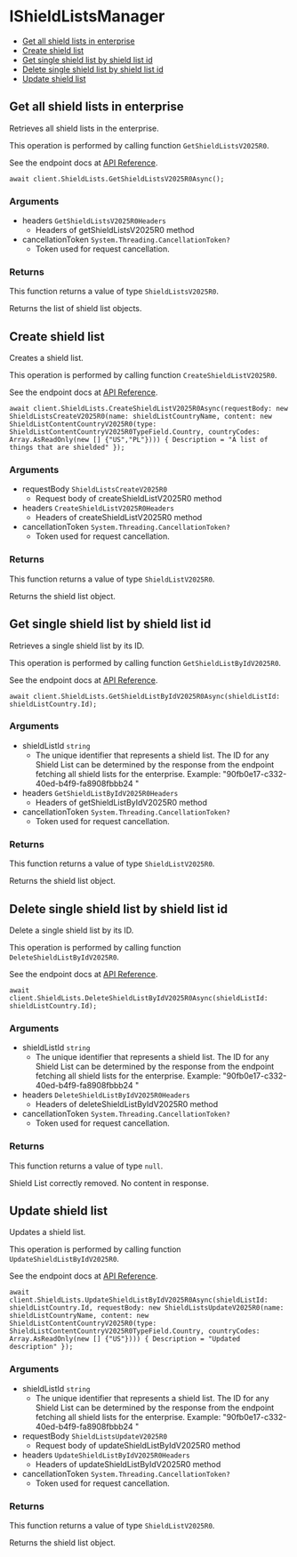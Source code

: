 # IShieldListsManager


- [Get all shield lists in enterprise](#get-all-shield-lists-in-enterprise)
- [Create shield list](#create-shield-list)
- [Get single shield list by shield list id](#get-single-shield-list-by-shield-list-id)
- [Delete single shield list by shield list id](#delete-single-shield-list-by-shield-list-id)
- [Update shield list](#update-shield-list)

## Get all shield lists in enterprise

Retrieves all shield lists in the enterprise.

This operation is performed by calling function `GetShieldListsV2025R0`.

See the endpoint docs at
[API Reference](https://developer.box.com/reference/v2025.0/get-shield-lists/).

<!-- sample get_shield_lists_v2025.0 -->
```
await client.ShieldLists.GetShieldListsV2025R0Async();
```

### Arguments

- headers `GetShieldListsV2025R0Headers`
  - Headers of getShieldListsV2025R0 method
- cancellationToken `System.Threading.CancellationToken?`
  - Token used for request cancellation.


### Returns

This function returns a value of type `ShieldListsV2025R0`.

Returns the list of shield list objects.


## Create shield list

Creates a shield list.

This operation is performed by calling function `CreateShieldListV2025R0`.

See the endpoint docs at
[API Reference](https://developer.box.com/reference/v2025.0/post-shield-lists/).

<!-- sample post_shield_lists_v2025.0 -->
```
await client.ShieldLists.CreateShieldListV2025R0Async(requestBody: new ShieldListsCreateV2025R0(name: shieldListCountryName, content: new ShieldListContentCountryV2025R0(type: ShieldListContentCountryV2025R0TypeField.Country, countryCodes: Array.AsReadOnly(new [] {"US","PL"}))) { Description = "A list of things that are shielded" });
```

### Arguments

- requestBody `ShieldListsCreateV2025R0`
  - Request body of createShieldListV2025R0 method
- headers `CreateShieldListV2025R0Headers`
  - Headers of createShieldListV2025R0 method
- cancellationToken `System.Threading.CancellationToken?`
  - Token used for request cancellation.


### Returns

This function returns a value of type `ShieldListV2025R0`.

Returns the shield list object.


## Get single shield list by shield list id

Retrieves a single shield list by its ID.

This operation is performed by calling function `GetShieldListByIdV2025R0`.

See the endpoint docs at
[API Reference](https://developer.box.com/reference/v2025.0/get-shield-lists-id/).

<!-- sample get_shield_lists_id_v2025.0 -->
```
await client.ShieldLists.GetShieldListByIdV2025R0Async(shieldListId: shieldListCountry.Id);
```

### Arguments

- shieldListId `string`
  - The unique identifier that represents a shield list. The ID for any Shield List can be determined by the response from the endpoint fetching all shield lists for the enterprise. Example: "90fb0e17-c332-40ed-b4f9-fa8908fbbb24 "
- headers `GetShieldListByIdV2025R0Headers`
  - Headers of getShieldListByIdV2025R0 method
- cancellationToken `System.Threading.CancellationToken?`
  - Token used for request cancellation.


### Returns

This function returns a value of type `ShieldListV2025R0`.

Returns the shield list object.


## Delete single shield list by shield list id

Delete a single shield list by its ID.

This operation is performed by calling function `DeleteShieldListByIdV2025R0`.

See the endpoint docs at
[API Reference](https://developer.box.com/reference/v2025.0/delete-shield-lists-id/).

<!-- sample delete_shield_lists_id_v2025.0 -->
```
await client.ShieldLists.DeleteShieldListByIdV2025R0Async(shieldListId: shieldListCountry.Id);
```

### Arguments

- shieldListId `string`
  - The unique identifier that represents a shield list. The ID for any Shield List can be determined by the response from the endpoint fetching all shield lists for the enterprise. Example: "90fb0e17-c332-40ed-b4f9-fa8908fbbb24 "
- headers `DeleteShieldListByIdV2025R0Headers`
  - Headers of deleteShieldListByIdV2025R0 method
- cancellationToken `System.Threading.CancellationToken?`
  - Token used for request cancellation.


### Returns

This function returns a value of type `null`.

Shield List correctly removed. No content in response.


## Update shield list

Updates a shield list.

This operation is performed by calling function `UpdateShieldListByIdV2025R0`.

See the endpoint docs at
[API Reference](https://developer.box.com/reference/v2025.0/put-shield-lists-id/).

<!-- sample put_shield_lists_id_v2025.0 -->
```
await client.ShieldLists.UpdateShieldListByIdV2025R0Async(shieldListId: shieldListCountry.Id, requestBody: new ShieldListsUpdateV2025R0(name: shieldListCountryName, content: new ShieldListContentCountryV2025R0(type: ShieldListContentCountryV2025R0TypeField.Country, countryCodes: Array.AsReadOnly(new [] {"US"}))) { Description = "Updated description" });
```

### Arguments

- shieldListId `string`
  - The unique identifier that represents a shield list. The ID for any Shield List can be determined by the response from the endpoint fetching all shield lists for the enterprise. Example: "90fb0e17-c332-40ed-b4f9-fa8908fbbb24 "
- requestBody `ShieldListsUpdateV2025R0`
  - Request body of updateShieldListByIdV2025R0 method
- headers `UpdateShieldListByIdV2025R0Headers`
  - Headers of updateShieldListByIdV2025R0 method
- cancellationToken `System.Threading.CancellationToken?`
  - Token used for request cancellation.


### Returns

This function returns a value of type `ShieldListV2025R0`.

Returns the shield list object.


